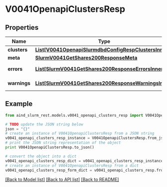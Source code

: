 # V0041OpenapiClustersResp


## Properties

Name | Type | Description | Notes
------------ | ------------- | ------------- | -------------
**clusters** | [**List[V0041OpenapiSlurmdbdConfigRespClustersInner]**](V0041OpenapiSlurmdbdConfigRespClustersInner.md) | clusters | 
**meta** | [**SlurmV0041GetShares200ResponseMeta**](SlurmV0041GetShares200ResponseMeta.md) |  | [optional] 
**errors** | [**List[SlurmV0041GetShares200ResponseErrorsInner]**](SlurmV0041GetShares200ResponseErrorsInner.md) | Query errors | [optional] 
**warnings** | [**List[SlurmV0041GetShares200ResponseWarningsInner]**](SlurmV0041GetShares200ResponseWarningsInner.md) | Query warnings | [optional] 

## Example

```python
from aind_slurm_rest.models.v0041_openapi_clusters_resp import V0041OpenapiClustersResp

# TODO update the JSON string below
json = "{}"
# create an instance of V0041OpenapiClustersResp from a JSON string
v0041_openapi_clusters_resp_instance = V0041OpenapiClustersResp.from_json(json)
# print the JSON string representation of the object
print V0041OpenapiClustersResp.to_json()

# convert the object into a dict
v0041_openapi_clusters_resp_dict = v0041_openapi_clusters_resp_instance.to_dict()
# create an instance of V0041OpenapiClustersResp from a dict
v0041_openapi_clusters_resp_form_dict = v0041_openapi_clusters_resp.from_dict(v0041_openapi_clusters_resp_dict)
```
[[Back to Model list]](../README.md#documentation-for-models) [[Back to API list]](../README.md#documentation-for-api-endpoints) [[Back to README]](../README.md)


